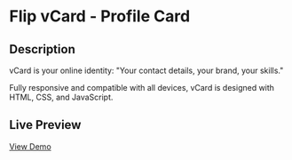 # Flip vCard - Profile Card

## Description

vCard is your online identity: "Your contact details, your brand, your skills."

Fully responsive and compatible with all devices, vCard is designed with HTML, CSS, and JavaScript.

## Live Preview

[View Demo](https://veikedann.github.io/flip-vcard-profile-card/)


